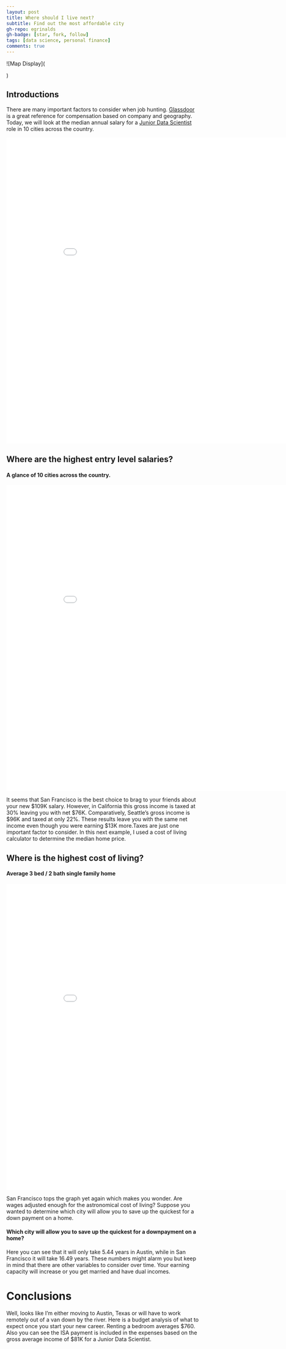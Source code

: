 ```yaml
---
layout: post
title: Where should I live next?
subtitle: Find out the most affordable city
gh-repo: egrinalds
gh-badge: [star, fork, follow]
tags: [data science, personal finance]
comments: true
---
```


![Map Display](<blockquote class="imgur-embed-pub" lang="en" data-id="a/evt330w" data-context="false" ><a href="//imgur.com/a/evt330w"></a></blockquote><script async src="//s.imgur.com/min/embed.js" charset="utf-8"></script>)

## Introductions

There are many important factors to consider when job hunting. [Glassdoor](https://www.glassdoor.com/index.htm/) is a great reference for compensation based on company and geography. Today, we will look at the median annual salary for a [Junior Data Scientist](https://www.glassdoor.com/Salaries/san-francisco-junior-data-scientist-salary-SRCH_IL.0,13_IM759_KO14,35.htm/) role in 10 cities across the country.

<iframe width="900" height="800" frameborder="0" scrolling="no" src="//plotly.com/~egrinalds/1.embed"></iframe>

## Where are the highest entry level salaries?

#### A glance of 10 cities across the country.

<iframe width="900" height="800" frameborder="0" scrolling="no" src="//plotly.com/~popkdodge/8.embed"></iframe>

It seems that San Francisco is the best choice to brag to your friends about your new $109K salary. However, in California this gross income is taxed at 30% leaving you with net $76K. Comparatively, Seattle’s gross income is $96K and taxed at only 22%. These results leave you with the same net income even though you were earning $13K more.Taxes are just one important factor to consider. In this next example, I used a cost of living calculator to determine the median home price.

## Where is the highest cost of living?

#### Average 3 bed / 2 bath single family home

<iframe width="900" height="800" frameborder="0" scrolling="no" src="//plotly.com/~popkdodge/11.embed"></iframe>

San Francisco tops the graph yet again which makes you wonder. Are wages adjusted enough for the astronomical cost of living? Suppose you wanted to determine which city will allow you to save up the quickest for a down payment on a home.

#### Which city will allow you to save up the quickest for a downpayment on a home?

Here you can see that it will only take 5.44 years in Austin, while in San Francisco it will take 16.49 years. These numbers might alarm you but keep in mind that there are other variables to consider over time. Your earning capacity will increase or you get married and have dual incomes.

# Conclusions

Well, looks like I’m either moving to Austin, Texas or will have to work remotely out of a van down by the river. Here is a budget analysis of what to expect once you start your new career. Renting a bedroom averages $760. Also you can see the ISA payment is included in the expenses based on the gross average income of $81K for a Junior Data Scientist.






